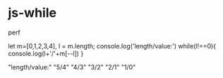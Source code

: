 # js-while

perf

let m=[0,1,2,3,4], l = m.length;
console.log('length/value:')
while(l!==0){
  console.log(l+'/'+m[--l])
}

"length/value:"
"5/4"
"4/3"
"3/2"
"2/1"
"1/0"
